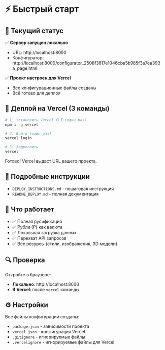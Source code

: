 # ⚡ Быстрый старт

## 🎯 Текущий статус

✅ **Сервер запущен локально**
- URL: http://localhost:8000
- Конфигуратор: http://localhost:8000/configurator_2508f3617e1046cba5b985f3a7ea393a_page.html

✅ **Проект настроен для Vercel**
- Все конфигурационные файлы созданы
- Всё готово для деплоя

## 🚀 Деплой на Vercel (3 команды)

```bash
# 1. Установить Vercel CLI (один раз)
npm i -g vercel

# 2. Войти (один раз)
vercel login

# 3. Задеплоить
vercel
```

Готово! Vercel выдаст URL вашего проекта.

## 📖 Подробные инструкции

- `DEPLOY_INSTRUCTIONS.md` - пошаговая инструкция
- `README_DEPLOY.md` - полная документация

## 🎉 Что работает

- ✅ Полная русификация
- ✅ Рубли (₽) как валюта
- ✅ Локальная загрузка данных
- ✅ Перехват API запросов
- ✅ Все ресурсы (стили, изображения, 3D модели)

## 🔍 Проверка

Откройте в браузере:
- **Локально**: http://localhost:8000
- **В Vercel**: после `vercel` команды

## ⚙️ Настройки

Все файлы конфигурации созданы:
- `package.json` - зависимости проекта
- `vercel.json` - конфигурация Vercel
- `.gitignore` - игнорируемые файлы
- `.vercelignore` - игнорируемые файлы для Vercel

